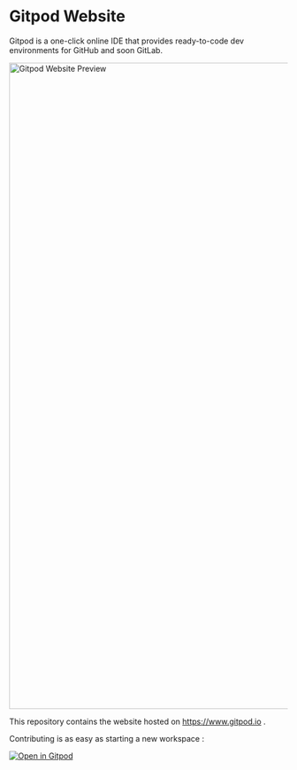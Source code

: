 # Gitpod Website

Gitpod is a one-click online IDE that provides ready-to-code dev environments for GitHub and soon GitLab.

<img width="1167" alt="Gitpod Website Preview" src="https://user-images.githubusercontent.com/372735/59349169-4605e100-8d19-11e9-9569-af65ae6b9d58.png">

This repository contains the website hosted on https://www.gitpod.io .

Contributing is as easy as starting a new workspace :

[![Open in Gitpod](https://gitpod.io/button/open-in-gitpod.svg)](https://gitpod.io/#https://github.com/gitpod-io/website)
